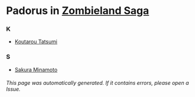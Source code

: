 # Padorus in [Zombieland Saga](https://myanimelist.net/anime/37976/Zombieland_Saga)

### K
* [Koutarou Tatsumi](https://github.com/shadow578/Project-Padoru/blob/master/table-of-contents/characters/KoutarouTatsumi.md)

### S
* [Sakura Minamoto](https://github.com/shadow578/Project-Padoru/blob/master/table-of-contents/characters/SakuraMinamoto.md)

###### This page was automatically generated. If it contains errors, please open a Issue.
